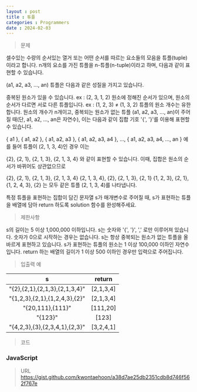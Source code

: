 ```yaml
---
layout : post
title : 튜플
categories : Programmers
date : 2024-02-03
---
```

> 문제<br>

셀수있는 수량의 순서있는 열거 또는 어떤 순서를 따르는 요소들의 모음을 튜플(tuple)이라고 합니다. n개의 요소를 가진 튜플을 n-튜플(n-tuple)이라고 하며, 다음과 같이 표현할 수 있습니다.

(a1, a2, a3, ..., an)
튜플은 다음과 같은 성질을 가지고 있습니다.

중복된 원소가 있을 수 있습니다. ex : (2, 3, 1, 2)
원소에 정해진 순서가 있으며, 원소의 순서가 다르면 서로 다른 튜플입니다. ex : (1, 2, 3) ≠ (1, 3, 2)
튜플의 원소 개수는 유한합니다.
원소의 개수가 n개이고, 중복되는 원소가 없는 튜플 (a1, a2, a3, ..., an)이 주어질 때(단, a1, a2, ..., an은 자연수), 이는 다음과 같이 집합 기호 '{', '}'를 이용해 표현할 수 있습니다.

{ a1 }, { a1, a2 }, { a1, a2, a3 }, { a1, a2, a3, a4 }, ..., { a1, a2, a3, a4, ..., an }
예를 들어 튜플이 (2, 1, 3, 4)인 경우 이는

{2}, {2, 1}, {2, 1, 3}, {2, 1, 3, 4}
와 같이 표현할 수 있습니다. 이때, 집합은 원소의 순서가 바뀌어도 상관없으므로

{2}, {2, 1}, {2, 1, 3}, {2, 1, 3, 4}
{2, 1, 3, 4}, {2}, {2, 1, 3}, {2, 1}
{1, 2, 3}, {2, 1}, {1, 2, 4, 3}, {2}
는 모두 같은 튜플 (2, 1, 3, 4)를 나타냅니다.

특정 튜플을 표현하는 집합이 담긴 문자열 s가 매개변수로 주어질 때, s가 표현하는 튜플을 배열에 담아 return 하도록 solution 함수를 완성해주세요.

> 제한사항<br>

s의 길이는 5 이상 1,000,000 이하입니다.
s는 숫자와 '{', '}', ',' 로만 이루어져 있습니다.
숫자가 0으로 시작하는 경우는 없습니다.
s는 항상 중복되는 원소가 없는 튜플을 올바르게 표현하고 있습니다.
s가 표현하는 튜플의 원소는 1 이상 100,000 이하인 자연수입니다.
return 하는 배열의 길이가 1 이상 500 이하인 경우만 입력으로 주어집니다.

> 입출력 예<br>

|s|return|
|:--:|:--:|
|"{2},{2,1},{2,1,3},{2,1,3,4}"|[2,1,3,4]|
|"{1,2,3},{2,1},{1,2,4,3},{2}"|[2,1,3,4]|
|"{20,111},{111}"|[111,20]|
|"{123}"|[123]|
|"{4,2,3},{3},{2,3,4,1},{2,3}"|[3,2,4,1]|

> 코드

### JavaScript
<script src="https://gist.github.com/kwontaehoon/a38d7ae25db2351cdb8d746f562f767e.js"></script>

> URL
https://gist.github.com/kwontaehoon/a38d7ae25db2351cdb8d746f562f767e